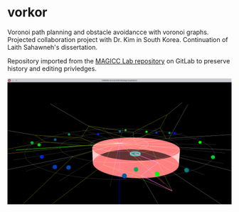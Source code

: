 # vorkor
Voronoi path planning and obstacle avoidancce with voronoi graphs. Projected collaboration project with Dr. Kim in South Korea.
Continuation of Laith Sahawneh's dissertation.

Repository imported from the [MAGICC Lab repository](https://magiccvs.byu.edu/gitlab/betaBison/vorkor) on GitLab to preserve
history and editing privledges.

![vorkor](docs/vorkor.png)
